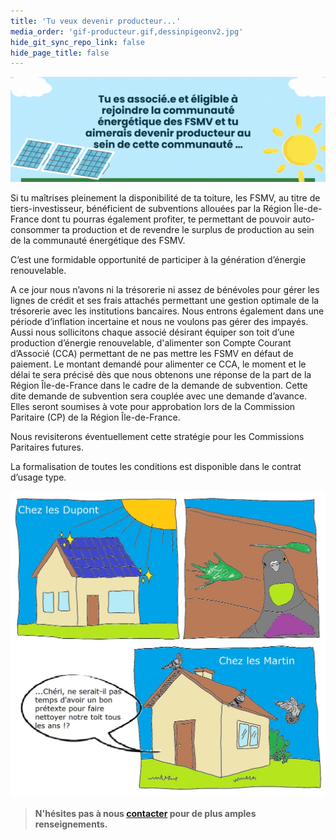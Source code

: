 ```yaml
---
title: 'Tu veux devenir producteur...'
media_order: 'gif-producteur.gif,dessinpigeonv2.jpg'
hide_git_sync_repo_link: false
hide_page_title: false
---
```


![gif-producteur](gif-producteur.gif "gif-producteur")

Si tu maîtrises pleinement la disponibilité de ta toiture, les FSMV, au titre de tiers-investisseur, bénéficient de subventions allouées par la Région Île-de-France dont tu pourras également profiter, te permettant de pouvoir auto-consommer ta production et de revendre le surplus de production au sein de la communauté énergétique des FSMV.

C’est une formidable opportunité de participer à la génération d’énergie renouvelable.

A ce jour nous n’avons ni la trésorerie ni assez de bénévoles pour gérer les lignes de crédit et ses frais attachés permettant une gestion optimale de la trésorerie avec les institutions bancaires. Nous entrons également dans une période d’inflation incertaine et nous ne voulons pas gérer des impayés. Aussi nous sollicitons chaque associé désirant équiper son toit d’une production d’énergie renouvelable, d'alimenter son Compte Courant d’Associé (CCA) permettant de ne pas mettre les FSMV en défaut de paiement. Le montant demandé pour alimenter ce CCA, le moment et le délai te sera précisé dès que nous obtenons une réponse de la part de la Région Île-de-France dans le cadre de la demande de subvention. Cette dite demande de subvention sera couplée avec une demande d’avance. Elles seront soumises à vote pour approbation lors de la Commission Paritaire (CP) de la Région Île-de-France.

Nous revisiterons éventuellement cette stratégie pour les Commissions Paritaires futures.

La formalisation de toutes les conditions est disponible dans le contrat d’usage type.

![dessinpigeonv2](dessinpigeonv2.jpg "dessinpigeonv2")

> **N'hésites pas à nous [contacter](../../../contact) pour de plus amples renseignements.**